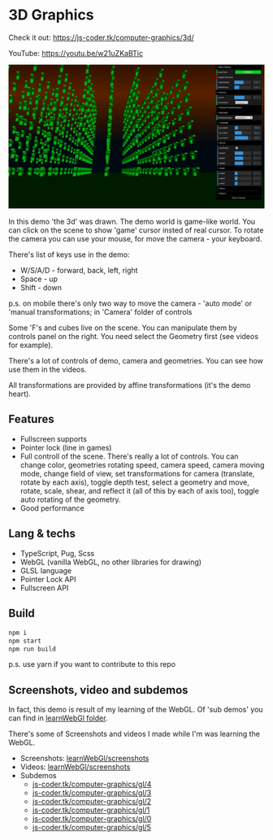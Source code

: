 # 3D Graphics

Check it out: https://js-coder.tk/computer-graphics/3d/

YouTube: https://youtu.be/w21uZKaBTic

![The Example](./src/assets/3d.png)

In this demo 'the 3d' was drawn. The demo world is game-like world. You can click on the scene to
show 'game' cursor insted of real cursor. To rotate the camera you can use your mouse, for move the camera - your keyboard.

There's list of keys use in the demo:

- W/S/A/D - forward, back, left, right
- Space - up
- Shift - down

p.s. on mobile there's only two way to move the camera - 'auto mode' or
'manual transformations; in 'Camera' folder of controls

Some 'F's and cubes live on the scene. You can manipulate them by controls panel on the right.
You need select the Geometry first (see videos for example).

There's a lot of controls of demo, camera and geometries. You can see how use them in the videos.

All transformations are provided by affine transformations (it's the demo heart).

## Features

- Fullscreen supports
- Pointer lock (line in games)
- Full controll of the scene. There's really a lot of controls. You can change color, geometries rotating speed, camera speed, camera moving mode, change field of view, set transformations for camera (translate, rotate by each axis), toggle depth test, select a geometry and move, rotate, scale, shear, and reflect it (all of this by each of axis too), toggle auto rotating of the geometry.
- Good performance

## Lang & techs

- TypeScript, Pug, Scss
- WebGL (vanilla WebGL, no other libraries for drawing)
- GLSL language
- Pointer Lock API
- Fullscreen API

## Build

```console
npm i
npm start
npm run build
```

p.s. use yarn if you want to contribute to this repo

## Screenshots, video and subdemos

In fact, this demo is result of my learning of the WebGL. Of 'sub demos' you can find in [learnWebGl folder](../learnWebGl).

There's some of Screenshots and videos I made while I'm was learning the WebGL.

- Screenshots: [learnWebGl/screenshots](../learnWebGl/screenshots)
- Videos: [learnWebGl/screenshots](../learnWebGl/videos)
- Subdemos
  - [js-coder.tk/computer-graphics/gl/4](https://js-coder.tk/computer-graphics/gl/4)
  - [js-coder.tk/computer-graphics/gl/3](https://js-coder.tk/computer-graphics/gl/3)
  - [js-coder.tk/computer-graphics/gl/2](https://js-coder.tk/computer-graphics/gl/2)
  - [js-coder.tk/computer-graphics/gl/1](https://js-coder.tk/computer-graphics/gl/1)
  - [js-coder.tk/computer-graphics/gl/0](https://js-coder.tk/computer-graphics/gl/0)
  - [js-coder.tk/computer-graphics/gl/5](https://js-coder.tk/computer-graphics/gl/5)